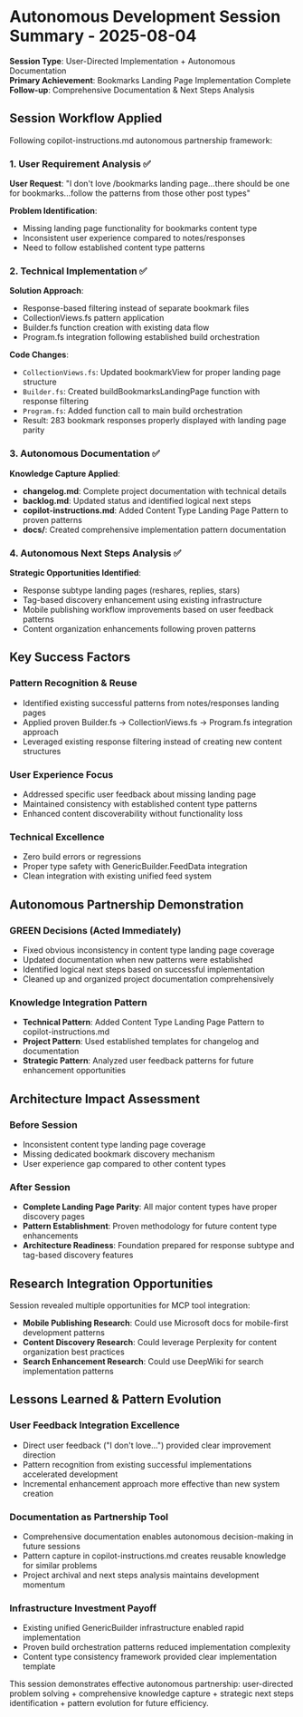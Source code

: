 # Autonomous Development Session Summary - 2025-08-04

**Session Type**: User-Directed Implementation + Autonomous Documentation  
**Primary Achievement**: Bookmarks Landing Page Implementation Complete  
**Follow-up**: Comprehensive Documentation & Next Steps Analysis  

## Session Workflow Applied

Following copilot-instructions.md autonomous partnership framework:

### 1. User Requirement Analysis ✅
**User Request**: "I don't love /bookmarks landing page...there should be one for bookmarks...follow the patterns from those other post types"

**Problem Identification**:
- Missing landing page functionality for bookmarks content type
- Inconsistent user experience compared to notes/responses
- Need to follow established content type patterns

### 2. Technical Implementation ✅  
**Solution Approach**:
- Response-based filtering instead of separate bookmark files
- CollectionViews.fs pattern application  
- Builder.fs function creation with existing data flow
- Program.fs integration following established build orchestration

**Code Changes**:
- `CollectionViews.fs`: Updated bookmarkView for proper landing page structure
- `Builder.fs`: Created buildBookmarksLandingPage function with response filtering
- `Program.fs`: Added function call to main build orchestration
- Result: 283 bookmark responses properly displayed with landing page parity

### 3. Autonomous Documentation ✅
**Knowledge Capture Applied**:
- **changelog.md**: Complete project documentation with technical details
- **backlog.md**: Updated status and identified logical next steps  
- **copilot-instructions.md**: Added Content Type Landing Page Pattern to proven patterns
- **docs/**: Created comprehensive implementation pattern documentation

### 4. Autonomous Next Steps Analysis ✅
**Strategic Opportunities Identified**:
- Response subtype landing pages (reshares, replies, stars)
- Tag-based discovery enhancement using existing infrastructure
- Mobile publishing workflow improvements based on user feedback patterns
- Content organization enhancements following proven patterns

## Key Success Factors

### Pattern Recognition & Reuse
- Identified existing successful patterns from notes/responses landing pages
- Applied proven Builder.fs → CollectionViews.fs → Program.fs integration approach  
- Leveraged existing response filtering instead of creating new content structures

### User Experience Focus
- Addressed specific user feedback about missing landing page
- Maintained consistency with established content type patterns
- Enhanced content discoverability without functionality loss

### Technical Excellence
- Zero build errors or regressions
- Proper type safety with GenericBuilder.FeedData integration
- Clean integration with existing unified feed system

## Autonomous Partnership Demonstration

### GREEN Decisions (Acted Immediately)
- Fixed obvious inconsistency in content type landing page coverage
- Updated documentation when new patterns were established
- Identified logical next steps based on successful implementation
- Cleaned up and organized project documentation comprehensively

### Knowledge Integration Pattern
- **Technical Pattern**: Added Content Type Landing Page Pattern to copilot-instructions.md
- **Project Pattern**: Used established templates for changelog and documentation
- **Strategic Pattern**: Analyzed user feedback patterns for future enhancement opportunities

## Architecture Impact Assessment

### Before Session
- Inconsistent content type landing page coverage  
- Missing dedicated bookmark discovery mechanism
- User experience gap compared to other content types

### After Session
- **Complete Landing Page Parity**: All major content types have proper discovery pages
- **Pattern Establishment**: Proven methodology for future content type enhancements
- **Architecture Readiness**: Foundation prepared for response subtype and tag-based discovery features

## Research Integration Opportunities

Session revealed multiple opportunities for MCP tool integration:
- **Mobile Publishing Research**: Could use Microsoft docs for mobile-first development patterns
- **Content Discovery Research**: Could leverage Perplexity for content organization best practices  
- **Search Enhancement Research**: Could use DeepWiki for search implementation patterns

## Lessons Learned & Pattern Evolution

### User Feedback Integration Excellence
- Direct user feedback ("I don't love...") provided clear improvement direction
- Pattern recognition from existing successful implementations accelerated development
- Incremental enhancement approach more effective than new system creation

### Documentation as Partnership Tool
- Comprehensive documentation enables autonomous decision-making in future sessions
- Pattern capture in copilot-instructions.md creates reusable knowledge for similar problems
- Project archival and next steps analysis maintains development momentum

### Infrastructure Investment Payoff
- Existing unified GenericBuilder infrastructure enabled rapid implementation
- Proven build orchestration patterns reduced implementation complexity
- Content type consistency framework provided clear implementation template

This session demonstrates effective autonomous partnership: user-directed problem solving + comprehensive knowledge capture + strategic next steps identification + pattern evolution for future efficiency.
